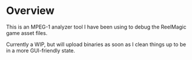 # Overview

This is an MPEG-1 analyzer tool I have been using to debug the ReelMagic game asset files.

Currently a WIP, but will upload binaries as soon as I clean things up to be in a more GUI-friendly state.
